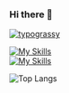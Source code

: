 ### Hi there 👋

<!--
**tonegawa07/tonegawa07** is a ✨ _special_ ✨ repository because its `README.md` (this file) appears on your GitHub profile.

Here are some ideas to get you started:

- 🔭 I’m currently working on ...
- 🌱 I’m currently learning ...
- 👯 I’m looking to collaborate on ...
- 🤔 I’m looking for help with ...
- 💬 Ask me about ...
- 📫 How to reach me: ...
- 😄 Pronouns: ...
- ⚡ Fun fact: ...
-->

[![typograssy](https://typograssy.deno.dev/api?text=tonegawa07&l0=161b22&l1=0d4429&l2=016d32&l3=27a641&l4=3ad353&bg=0d1116&frame=3d444d&comment=)](https://github.com/kawarimidoll/typograssy)

[![My Skills](https://skillicons.dev/icons?i=ruby,rails,js,ts,nodejs,react,graphql,py,r)](https://skillicons.dev)<br>
[![My Skills](https://skillicons.dev/icons?i=git,github,githubactions,docker,aws)](https://skillicons.dev)

![Top Langs](https://github-readme-stats-tonegawa07s-projects.vercel.app/api/top-langs/?username=tonegawa07&layout=compact)
